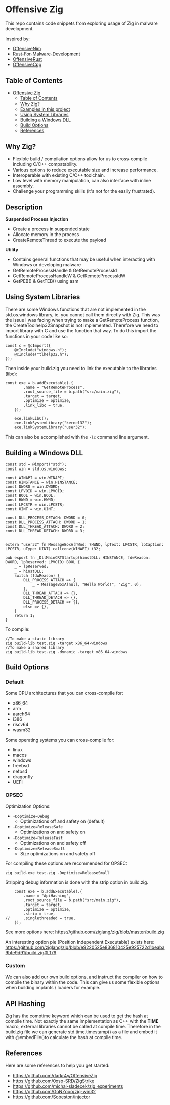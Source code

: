 # Offensive Zig

This repo contains code snippets from exploring usage of Zig in malware development.

Inspired by:
- [OffensiveNim](https://github.com/byt3bl33d3r/OffensiveNim)
- [Rust-For-Malware-Development](https://github.com/Whitecat18/Rust-for-Malware-Development)
- [OffensiveRust](https://github.com/trickster0/OffensiveRust)
- [OffensiveCpp](https://github.com/lsecqt/OffensiveCpp)

## Table of Contents

- [Offensive Zig](#offensive-zig)
  - [Table of Contents](#table-of-contents)
  - [Why Zig?](#why-zig)
  - [Examples in this project](#description)
  - [Using System Libraries](#using-system-libraries)
  - [Building a Windows DLL](#building-a-windows-dll)
  - [Build Options](#build-options)
  - [References](#references)

## Why Zig?

- Flexible build / compilation options allow for us to cross-compile including C/C++ compatability.
- Various options to reduce executable size and increase performance.
- Interoperable with existing C/C++ toolchain.
- Low level with memory manipulation, can also interface with inline assembly.
- Challenge your programming skills (it's not for the easily frustrated).

## Description

**Suspended Process Injection**
- Create a process in suspended state
- Allocate memory in the process
- CreateRemoteThread to execute the payload

**Utility**
- Contains general functions that may be useful when interacting with Windows or developing malware
- GetRemoteProcessHandle & GetRemoteProcessId
- GetRemoteProcessHandleW & GetRemoteProcessIdW
- GetPEB() & GetTEB() using asm

## Using System Libraries

There are some Windows functions that are not implemented in the std.os.windows library, ie. you cannot call them directly with Zig.  This was the issue I was facing when trying to make a GetRemoteProcess function, the CreateToolhelp32Snapshot is not implemented. Therefore we need to import library with C and use the function that way. To do this import the functions in your code like so:
```zig
const c = @cImport({
    @cInclude("windows.h");
    @cInclude("tlhelp32.h");
});
```
Then inside your build.zig you need to link the executable to the libraries (libc):
```zig
const exe = b.addExecutable(.{
        .name = "GetRemoteProcess",
        .root_source_file = b.path("src/main.zig"),
        .target = target,
        .optimize = optimize,
        .link_libc = true,
    });

    exe.linkLibC();
    exe.linkSystemLibrary("kernel32");
    exe.linkSystemLibrary("user32");
```

This can also be accomplished with the `-lc` command line argument.

## Building a Windows DLL

```zig
const std = @import("std");
const win = std.os.windows;

const WINAPI = win.WINAPI;
const HINSTANCE = win.HINSTANCE;
const DWORD = win.DWORD;
const LPVOID = win.LPVOID;
const BOOL = win.BOOL;
const HWND = win.HWND;
const LPCSTR = win.LPCSTR;
const UINT = win.UINT;

const DLL_PROCESS_DETACH: DWORD = 0;
const DLL_PROCESS_ATTACH: DWORD = 1;
const DLL_THREAD_ATTACH: DWORD = 2;
const DLL_THREAD_DETACH: DWORD = 3;


extern "user32" fn MessageBoxA(hWnd: ?HWND, lpText: LPCSTR, lpCaption: LPCSTR, uType: UINT) callconv(WINAPI) i32;

pub export fn _DllMainCRTStartup(hinstDLL: HINSTANCE, fdwReason: DWORD, lpReserved: LPVOID) BOOL {
    _ = lpReserved;
    _ = hinstDLL;
    switch (fdwReason) {
        DLL_PROCESS_ATTACH => {
            _ = MessageBoxA(null, "Hello World!", "Zig", 0);
        },
        DLL_THREAD_ATTACH => {},
        DLL_THREAD_DETACH => {},
        DLL_PROCESS_DETACH => {},
        else => {},
    }
    return 1;
}
```

To compile:
```
//To make a static library
zig build-lib test.zig -target x86_64-windows 
//To make a shared library
zig build-lib test.zig -dynamic -target x86_64-windows 
```

## Build Options

### Default

Some CPU architectures that you can cross-compile for:
- x86_64
- arm
- aarch64
- i386
- riscv64
- wasm32

Some operating systems you can cross-compile for:
- linux
- macos
- windows
- freebsd
- netbsd
- dragonfly
- UEFI

### OPSEC

Optimization Options:
- `-Doptimize=Debug`
    - Optimizations off and safety on (default)
- `-Doptimize=ReleaseSafe`
    - Optimizations on and safety on
- `-Doptimize=ReleaseFast`
    - Optimizations on and safety off
- `-Doptimize=ReleaseSmall`
    - Size optimizations on and safety off

For compiling these options are recommended for OPSEC:
```
zig build-exe test.zig -Doptimize=ReleaseSmall
```

Stripping debug information is done with the strip option in build.zig.
```zig
    const exe = b.addExecutable(.{
        .name = "ApiHashing",
        .root_source_file = b.path("src/main.zig"),
        .target = target,
        .optimize = optimize,
        .strip = true,
//      .singlethreaded = true,
    });
```

See more options here: https://github.com/ziglang/zig/blob/master/build.zig

An interesting option pie (Position Independent Executable) exists here: https://github.com/ziglang/zig/blob/e9220525e836810425e925722d1beaba9bfe9d91/build.zig#L179

### Custom

We can also add our own build options, and instruct the compiler on how to compile the binary within the code. This can give us some flexible options when building implants / loaders for example. 

## API Hashing

Zig has the comptime keyword which can be used to get the hash at compile time. Not exactly the same implementation as C++ with the __TIME__ macro, external libraries cannot be called at compile time. Therefore in the build.zig file we can generate std.time.timestamp() as a file and embed it with @embedFile()to calculate the hash at compile time.


## References

Here are some references to help you get started:

- https://github.com/darkr4y/OffensiveZig
- https://github.com/0xsp-SRD/ZigStrike
- https://github.com/michal-sladecek/zig_experiments
- https://github.com/GoNZooo/zig-win32
- https://github.com/Sobeston/injector